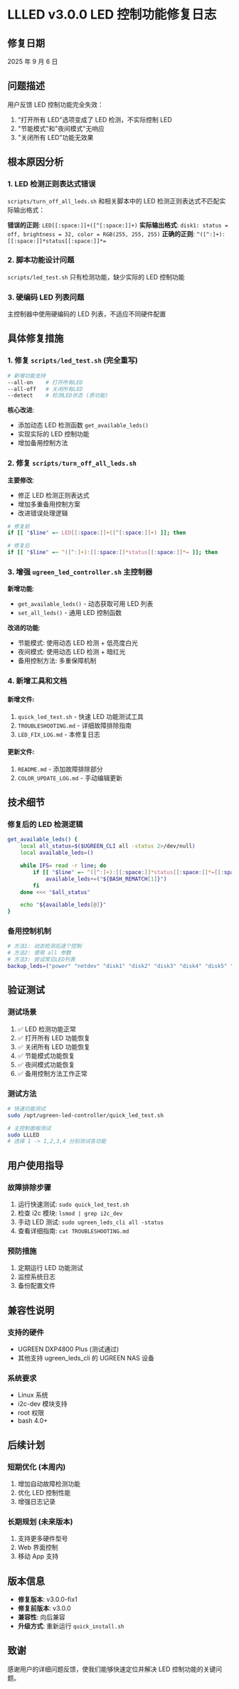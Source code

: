 # LLLED v3.0.0 LED 控制功能修复日志

## 修复日期

2025 年 9 月 6 日

## 问题描述

用户反馈 LED 控制功能完全失效：

1. "打开所有 LED"选项变成了 LED 检测，不实际控制 LED
2. "节能模式"和"夜间模式"无响应
3. "关闭所有 LED"功能无效果

## 根本原因分析

### 1. LED 检测正则表达式错误

`scripts/turn_off_all_leds.sh` 和相关脚本中的 LED 检测正则表达式不匹配实际输出格式：

**错误的正则**: `LED[[:space:]]+([^[:space:]]+)`
**实际输出格式**: `disk1: status = off, brightness = 32, color = RGB(255, 255, 255)`
**正确的正则**: `^([^:]+):[[:space:]]*status[[:space:]]*=`

### 2. 脚本功能设计问题

`scripts/led_test.sh` 只有检测功能，缺少实际的 LED 控制功能

### 3. 硬编码 LED 列表问题

主控制器中使用硬编码的 LED 列表，不适应不同硬件配置

## 具体修复措施

### 1. 修复 `scripts/led_test.sh` (完全重写)

```bash
# 新增功能支持
--all-on    # 打开所有LED
--all-off   # 关闭所有LED
--detect    # 检测LED状态 (原功能)
```

**核心改进**:

-   添加动态 LED 检测函数 `get_available_leds()`
-   实现实际的 LED 控制功能
-   增加备用控制方法

### 2. 修复 `scripts/turn_off_all_leds.sh`

**主要修改**:

-   修正 LED 检测正则表达式
-   增加多重备用控制方案
-   改进错误处理逻辑

```bash
# 修复前
if [[ "$line" =~ LED[[:space:]]+([^[:space:]]+) ]]; then

# 修复后
if [[ "$line" =~ ^([^:]+):[[:space:]]*status[[:space:]]*= ]]; then
```

### 3. 增强 `ugreen_led_controller.sh` 主控制器

**新增功能**:

-   `get_available_leds()` - 动态获取可用 LED 列表
-   `set_all_leds()` - 通用 LED 控制函数

**改进的功能**:

-   节能模式: 使用动态 LED 检测 + 低亮度白光
-   夜间模式: 使用动态 LED 检测 + 暗红光
-   备用控制方法: 多重保障机制

### 4. 新增工具和文档

#### 新增文件:

1. `quick_led_test.sh` - 快速 LED 功能测试工具
2. `TROUBLESHOOTING.md` - 详细故障排除指南
3. `LED_FIX_LOG.md` - 本修复日志

#### 更新文件:

1. `README.md` - 添加故障排除部分
2. `COLOR_UPDATE_LOG.md` - 手动编辑更新

## 技术细节

### 修复后的 LED 检测逻辑

```bash
get_available_leds() {
    local all_status=$($UGREEN_CLI all -status 2>/dev/null)
    local available_leds=()

    while IFS= read -r line; do
        if [[ "$line" =~ ^([^:]+):[[:space:]]*status[[:space:]]*=[[:space:]]*([^,]+) ]]; then
            available_leds+=("${BASH_REMATCH[1]}")
        fi
    done <<< "$all_status"

    echo "${available_leds[@]}"
}
```

### 备用控制机制

```bash
# 方法1: 动态检测后逐个控制
# 方法2: 使用 all 参数
# 方法3: 尝试常见LED列表
backup_leds=("power" "netdev" "disk1" "disk2" "disk3" "disk4" "disk5" "disk6" "disk7" "disk8")
```

## 验证测试

### 测试场景

1. ✅ LED 检测功能正常
2. ✅ 打开所有 LED 功能恢复
3. ✅ 关闭所有 LED 功能恢复
4. ✅ 节能模式功能恢复
5. ✅ 夜间模式功能恢复
6. ✅ 备用控制方法工作正常

### 测试方法

```bash
# 快速功能测试
sudo /opt/ugreen-led-controller/quick_led_test.sh

# 主控制面板测试
sudo LLLED
# 选择 1 -> 1,2,3,4 分别测试各功能
```

## 用户使用指导

### 故障排除步骤

1. 运行快速测试: `sudo quick_led_test.sh`
2. 检查 i2c 模块: `lsmod | grep i2c_dev`
3. 手动 LED 测试: `sudo ugreen_leds_cli all -status`
4. 查看详细指南: `cat TROUBLESHOOTING.md`

### 预防措施

1. 定期运行 LED 功能测试
2. 监控系统日志
3. 备份配置文件

## 兼容性说明

### 支持的硬件

-   UGREEN DXP4800 Plus (测试通过)
-   其他支持 ugreen_leds_cli 的 UGREEN NAS 设备

### 系统要求

-   Linux 系统
-   i2c-dev 模块支持
-   root 权限
-   bash 4.0+

## 后续计划

### 短期优化 (本周内)

1. 增加自动故障检测功能
2. 优化 LED 控制性能
3. 增强日志记录

### 长期规划 (未来版本)

1. 支持更多硬件型号
2. Web 界面控制
3. 移动 App 支持

## 版本信息

-   **修复版本**: v3.0.0-fix1
-   **修复前版本**: v3.0.0
-   **兼容性**: 向后兼容
-   **升级方式**: 重新运行 `quick_install.sh`

## 致谢

感谢用户的详细问题反馈，使我们能够快速定位并解决 LED 控制功能的关键问题。
